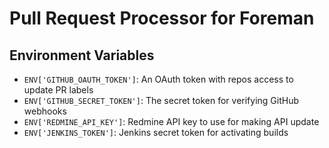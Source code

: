 # Pull Request Processor for Foreman

## Environment Variables

* `ENV['GITHUB_OAUTH_TOKEN']`: An OAuth token with repos access to update PR labels
* `ENV['GITHUB_SECRET_TOKEN']`: The secret token for verifying GitHub webhooks
* `ENV['REDMINE_API_KEY']`: Redmine API key to use for making API update
* `ENV['JENKINS_TOKEN']`: Jenkins secret token for activating builds
